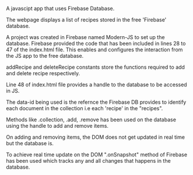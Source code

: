 A javascipt app that uses Firebase Database.

The webpage displays a list of recipes stored in the free 'Firebase' database. 

A project was created in Firebase named Modern-JS to set up the database.
Firebase provided the code that has been included in lines 28 to 47 of the index.html file.
This enables and configures the interaction from the JS app to the free database.

addRecipe and deleteRecipe constants store the functions required to add and delete recipe respectively. 

Line 48 of index.html file provides a handle to the database to be accessed in JS.

The data-id being used is the refernce the Firebase DB provides to identify each document in the collection i.e each 'recipe' in the "recipes". 

Methods like .collection, .add, .remove has been used on the database using the handle to add and remove items. 

On adding and removing items, the DOM does not get updated in real time but the database is.

To achieve real time update on the DOM ".onSnapshot" method of Firebase has been used which tracks any and all changes that happens in the database. 